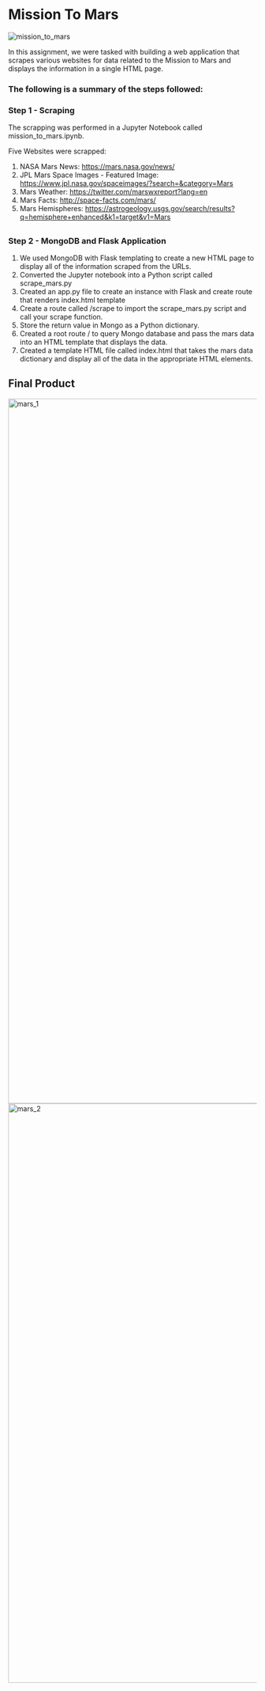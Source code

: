 # Mission To Mars
![mission_to_mars](https://user-images.githubusercontent.com/45187198/56463815-88f6a880-63a9-11e9-827f-b4660d6f7ce8.jpg)

In this assignment, we were tasked with building a web application that scrapes various websites for data related to the Mission to Mars and displays the information in a single HTML page. 

### The following is a summary of the steps followed:

### Step 1 - Scraping
The scrapping was performed in a Jupyter Notebook called mission_to_mars.ipynb.

Five Websites were scrapped:
1. NASA Mars News: https://mars.nasa.gov/news/
2. JPL Mars Space Images - Featured Image: https://www.jpl.nasa.gov/spaceimages/?search=&category=Mars
3. Mars Weather: https://twitter.com/marswxreport?lang=en
4. Mars Facts: http://space-facts.com/mars/
5. Mars Hemispheres: https://astrogeology.usgs.gov/search/results?q=hemisphere+enhanced&k1=target&v1=Mars
##
### Step 2 - MongoDB and Flask Application
1. We used MongoDB with Flask templating to create a new HTML page to display all of the information scraped from the URLs.
2. Converted the Jupyter notebook into a Python script called scrape_mars.py 
3. Created an app.py file to create an instance with Flask and create route that renders index.html template
4. Create a route called /scrape to import the scrape_mars.py script and call your scrape function.
5. Store the return value in Mongo as a Python dictionary.
6. Created a root route / to query Mongo database and pass the mars data into an HTML template that displays the data.
7. Created a template HTML file called index.html that takes the mars data dictionary and display all of the data in the appropriate HTML elements.

## Final Product
<img width="1426" alt="mars_1" src="https://user-images.githubusercontent.com/45187198/56463813-885e1200-63a9-11e9-80de-5d28db7726c9.png">
<img width="1172" alt="mars_2" src="https://user-images.githubusercontent.com/45187198/56463814-88f6a880-63a9-11e9-86ce-9eb23bde208f.png">





 

